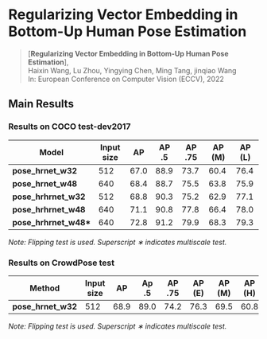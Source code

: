 # Regularizing Vector Embedding in Bottom-Up Human Pose Estimation

> [**Regularizing Vector Embedding in Bottom-Up Human Pose Estimation**],            
> Haixin Wang, Lu Zhou, Yingying Chen, Ming Tang, jinqiao Wang  
> In: European Conference on Computer Vision (ECCV), 2022   

## Main Results
### Results on COCO test-dev2017
| Model              | Input size | AP | AP .5 | AP .75 | AP (M) | AP (L) |
|--------------------|------------|---------|--------|-------|-------|--------|
| **pose_hrnet_w32** |  512 | 67.0 | 88.9 | 73.7 | 60.4 | 76.4 |
| **pose_hrnet_w48** |  640 | 68.4 | 88.7 | 75.5 | 63.8 | 75.9 |
| **pose_hrhrnet_w32** |  512 | 68.8 | 90.3 | 75.2 | 62.9 | 77.1 |
| **pose_hrhrnet_w48** |  640 | 71.1 | 90.8 | 77.8 | 66.4 | 78.0 |
| **pose_hrhrnet_w48\*** |  640 | 72.8 | 91.2 | 79.9 | 68.3 | 79.3 |

*Note: Flipping test is used. Superscript ∗ indicates multiscale test.*

### Results on CrowdPose test
| Method             | Input size | AP | Ap .5 | AP .75 | AP (E) | AP (M) | AP (H) |
|--------------------|------------|----|-------|--------|--------|--------|--------|
| **pose_hrnet_w32** | 512        |68.9| 89.0  | 74.2   | 76.3   | 69.5   | 60.8   |

*Note: Flipping test is used. Superscript ∗ indicates multiscale test.*
